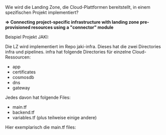 
Wie wird die Landing Zone, die Cloud-Plattformen bereitstellt, in einem spezifischen Projekt implementiert?

**=> Connecting project-specific infrastructure with landing zone pre-provisioned resources using a "connector" module**

Beispiel Projekt JAKI:

Die LZ wird implementiert im Repo jaki-infra. 
Dieses hat die zwei Directories infra und pipelines.
infra hat folgende Directories für einzelne Cloud-Ressourcen:
- app
- certificates
- cosmosdb
- dns
- gateway

Jedes davon hat folgende Files:
- main.tf
- backend.tf
- variables.tf
(plus teilweise einige andere)

Hier exemplarisch die main.tf files:

